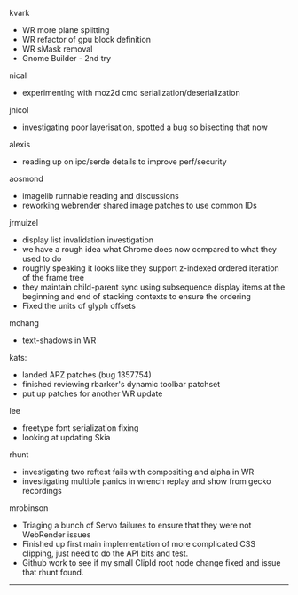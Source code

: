 kvark
* WR more plane splitting
* WR refactor of gpu block definition
* WR sMask removal
* Gnome Builder - 2nd try



nical
* experimenting with moz2d cmd serialization/deserialization



jnicol
* investigating poor layerisation, spotted a bug so bisecting that now



alexis
* reading up on ipc/serde details to improve perf/security



aosmond
* imagelib runnable reading and discussions
* reworking webrender shared image patches to use common IDs



jrmuizel
* display list invalidation investigation
* we have a rough idea what Chrome does now compared to what they used to do
* roughly speaking it looks like they support z-indexed ordered iteration of the frame tree
* they maintain child-parent sync using subsequence display items at the beginning and end of stacking contexts to ensure the ordering
* Fixed the units of glyph offsets



mchang
* text-shadows in WR



kats:
* landed APZ patches (bug 1357754)
* finished reviewing rbarker's dynamic toolbar patchset
* put up patches for another WR update



lee
* freetype font serialization fixing
* looking at updating Skia



rhunt
* investigating two reftest fails with compositing and alpha in WR
* investigating multiple panics in wrench replay and show from gecko recordings



mrobinson
* Triaging a bunch of Servo failures to ensure that they were not WebRender issues
* Finished up first main implementation of more complicated CSS clipping, just need to do the API bits and test.
* Github work to see if my small ClipId root node change fixed and issue that rhunt found.

________________


